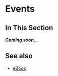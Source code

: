 # Events

## In This Section

***Coming soon...***

## See also

* [eBook](/docs/documentation/ebook)
